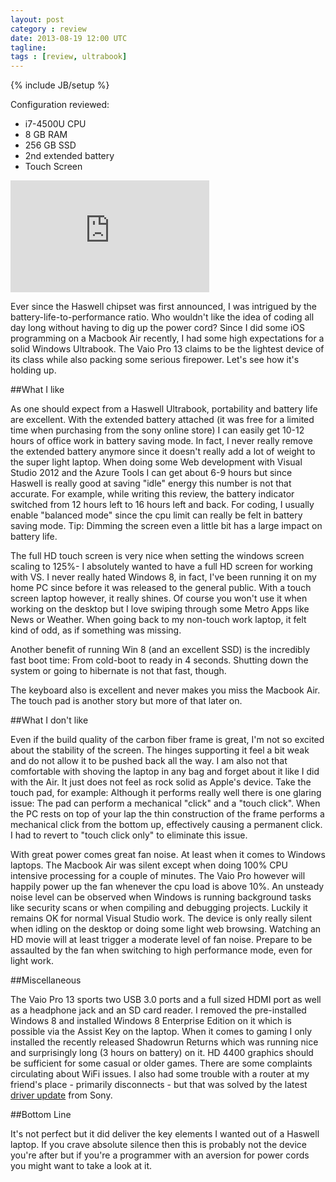 ```yaml
---
layout: post
category : review
date: 2013-08-19 12:00 UTC
tagline: 
tags : [review, ultrabook]
---
```

{% include JB/setup %}

Configuration reviewed:

- i7-4500U CPU
- 8 GB RAM
- 256 GB SSD
- 2nd extended battery
- Touch Screen

<iframe src="https://skydrive.live.com/embed?cid=90BBFD57A8313906&resid=90BBFD57A8313906%211841&authkey=AMGrC5YSRZLxi90" width="318" height="179" frameborder="0" scrolling="no"></iframe>

Ever since the Haswell chipset was first announced, I was intrigued by the battery-life-to-performance ratio. Who wouldn't like the idea of coding all day long without having to dig up the power cord? Since I did some iOS programming on a Macbook Air recently, I had some high expectations for a solid Windows Ultrabook. The Vaio Pro 13 claims to be the lightest device of its class while also packing some serious firepower. Let's see how it's holding up.

##What I like

As one should expect from a Haswell Ultrabook, portability and battery life are excellent. With the extended battery attached (it was free for a limited time when purchasing from the sony online store) I can easily get 10-12 hours of office work in battery saving mode. In fact, I never really remove the extended battery anymore since it doesn't really add a lot of weight to the super light laptop. When doing some Web development with Visual Studio 2012 and the Azure Tools I can get about 6-9 hours but since Haswell is really good at saving "idle" energy this number is not that accurate. For example, while writing this review, the battery indicator switched from 12 hours left to 16 hours left and back. For coding, I usually enable "balanced mode" since the cpu limit can really be felt in battery saving mode. Tip: Dimming the screen even a little bit has a large impact on battery life.

The full HD touch screen is very nice when setting the windows screen scaling to 125%- I absolutely wanted to have a full HD screen for working with VS. I never really hated Windows 8, in fact, I've been running it on my home PC since before it was released to the general public. With a touch screen laptop however, it really shines. Of course you won't use it when working on the desktop but I love swiping through some Metro Apps like News or Weather. When going back to my non-touch work laptop, it felt kind of odd, as if something was missing.

Another benefit of running Win 8 (and an excellent SSD) is the incredibly fast boot time: From cold-boot to ready in 4 seconds. Shutting down the system or going to hibernate is not that fast, though.

The keyboard also is excellent and never makes you miss the Macbook Air. The touch pad is another story but more of that later on.

##What I don't like

Even if the build quality of the carbon fiber frame is great, I'm not so excited about the stability of the screen. The hinges supporting it feel a bit weak and do not allow it to be pushed back all the way. I am also not that comfortable with shoving the laptop in any bag and forget about it like I did with the Air. It just does not feel as rock solid as Apple's device. Take the touch pad, for example: Although it performs really well there is one glaring issue: The pad can perform a mechanical "click" and a "touch click". When the PC rests on top of your lap the thin construction of the frame performs a mechanical click from the bottom up, effectively causing a permanent click. I had to revert to "touch click only" to eliminate this issue.

With great power comes great fan noise. At least when it comes to Windows laptops. The Macbook Air was silent except when doing 100% CPU intensive processing for a couple of minutes. The Vaio Pro however will happily power up the fan whenever the cpu load is above 10%. An unsteady noise level can be observed when Windows is running background tasks like security scans or when compiling and debugging projects. Luckily it remains OK for normal Visual Studio work.  The device is only really silent when idling on the desktop or doing some light web browsing. Watching an HD movie will at least trigger a moderate level of fan noise. Prepare to be assaulted by the fan when switching to high performance mode, even for light work.

##Miscellaneous

The Vaio Pro 13 sports two USB 3.0 ports and a full sized HDMI port as well as a headphone jack and an SD card reader. I removed the pre-installed Windows 8 and installed Windows 8 Enterprise Edition on it which is possible via the Assist Key on the laptop. When it comes to gaming I only installed the recently released Shadowrun Returns which was running nice and surprisingly long (3 hours on battery) on it. HD 4400 graphics should be sufficient for some casual or older games. There are some complaints circulating about WiFi issues. I also had some trouble with a router at my friend's place - primarily disconnects - but that was solved by the latest [driver update](http://www.sony.de/support/de/product/SVP1321A4E/updates) from Sony.

##Bottom Line

It's not perfect but it did deliver the key elements I wanted out of a Haswell laptop. If you crave absolute silence then this is probably not the device you're after but if you're a programmer with an aversion for power cords you might want to take a look at it.




